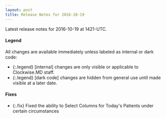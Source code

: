 ```yaml
---
layout: post
title: Release Notes for 2016-10-19
---
```


Latest release notes for 2016-10-19 at 1421-UTC.

<div class='legend' markdown='1'>

#### Legend

All changes are available immediately unless labeled as internal or dark code:

- {:.legend} [internal] changes are only visible or applicable to Clockwise.MD staff.
- {:.legend} [dark code] changes are hidden from general use until made visible at a later date.

</div>


<div class='fixes' markdown='1'>

#### Fixes

- {:.fix} Fixed the ability to Select Columns for Today's Patients under certain circumstances

</div>

